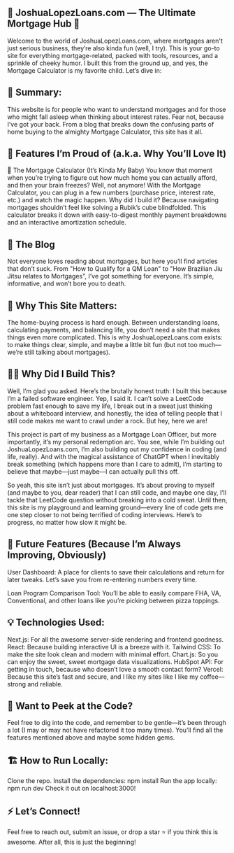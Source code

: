 ## 🏡 JoshuaLopezLoans.com — The Ultimate Mortgage Hub 🏡
Welcome to the world of JoshuaLopezLoans.com, where mortgages aren't just serious business, they’re also kinda fun (well, I try). This is your go-to site for everything mortgage-related, packed with tools, resources, and a sprinkle of cheeky humor. I built this from the ground up, and yes, the Mortgage Calculator is my favorite child. Let’s dive in:


## 🚀 Summary:
This website is for people who want to understand mortgages and for those who might fall asleep when thinking about interest rates. Fear not, because I’ve got your back. From a blog that breaks down the confusing parts of home buying to the almighty Mortgage Calculator, this site has it all.

## 🎉 Features I’m Proud of (a.k.a. Why You’ll Love It)
🔢 The Mortgage Calculator (It’s Kinda My Baby)
You know that moment when you’re trying to figure out how much home you can actually afford, and then your brain freezes? Well, not anymore!
With the Mortgage Calculator, you can plug in a few numbers (purchase price, interest rate, etc.) and watch the magic happen.
Why did I build it? Because navigating mortgages shouldn’t feel like solving a Rubik’s cube blindfolded. This calculator breaks it down with easy-to-digest monthly payment breakdowns and an interactive amortization schedule.

## 📝 The Blog
Not everyone loves reading about mortgages, but here you’ll find articles that don’t suck. From "How to Qualify for a QM Loan" to "How Brazilian Jiu Jitsu relates to Mortgages", I’ve got something for everyone.
It’s simple, informative, and won’t bore you to death.

## 🌟 Why This Site Matters:
The home-buying process is hard enough. Between understanding loans, calculating payments, and balancing life, you don’t need a site that makes things even more complicated. This is why JoshuaLopezLoans.com exists: to make things clear, simple, and maybe a little bit fun (but not too much—we’re still talking about mortgages).

## 🤷‍♂️ Why Did I Build This?
Well, I’m glad you asked. Here’s the brutally honest truth: I built this because I’m a failed software engineer. Yep, I said it. I can’t solve a LeetCode problem fast enough to save my life, I break out in a sweat just thinking about a whiteboard interview, and honestly, the idea of telling people that I still code makes me want to crawl under a rock. But hey, here we are!

This project is part of my business as a Mortgage Loan Officer, but more importantly, it’s my personal redemption arc. You see, while I’m building out JoshuaLopezLoans.com, I’m also building out my confidence in coding (and life, really). And with the magical assistance of ChatGPT when I inevitably break something (which happens more than I care to admit), I’m starting to believe that maybe—just maybe—I can actually pull this off.

So yeah, this site isn’t just about mortgages. It’s about proving to myself (and maybe to you, dear reader) that I can still code, and maybe one day, I’ll tackle that LeetCode question without breaking into a cold sweat. Until then, this site is my playground and learning ground—every line of code gets me one step closer to not being terrified of coding interviews. Here’s to progress, no matter how slow it might be.

## 🔮 Future Features (Because I’m Always Improving, Obviously)

User Dashboard: A place for clients to save their calculations and return for later tweaks. Let’s save you from re-entering numbers every time.

Loan Program Comparison Tool: You’ll be able to easily compare FHA, VA, Conventional, and other loans like you’re picking between pizza toppings.

## 💡 Technologies Used:
Next.js: For all the awesome server-side rendering and frontend goodness.
React: Because building interactive UI is a breeze with it.
Tailwind CSS: To make the site look clean and modern with minimal effort.
Chart.js: So you can enjoy the sweet, sweet mortgage data visualizations.
HubSpot API: For getting in touch, because who doesn’t love a smooth contact form?
Vercel: Because this site’s fast and secure, and I like my sites like I like my coffee—strong and reliable.

## 👀 Want to Peek at the Code?
Feel free to dig into the code, and remember to be gentle—it’s been through a lot (I may or may not have refactored it too many times). You’ll find all the features mentioned above and maybe some hidden gems.

## 🏗️ How to Run Locally:
Clone the repo.
Install the dependencies: npm install
Run the app locally: npm run dev
Check it out on localhost:3000!

## ⚡ Let’s Connect!
Feel free to reach out, submit an issue, or drop a star ⭐️ if you think this is awesome. After all, this is just the beginning!